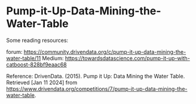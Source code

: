 # Pump-it-Up-Data-Mining-the-Water-Table

Some reading resources:

forum:
https://community.drivendata.org/c/pump-it-up-data-mining-the-water-table/11
Medium:
https://towardsdatascience.com/pump-it-up-with-catboost-828bf9eaac68

Reference:
DrivenData. (2015). Pump it Up: Data Mining the Water Table. Retrieved [Jan 11 2024] from https://www.drivendata.org/competitions/7/pump-it-up-data-mining-the-water-table.
